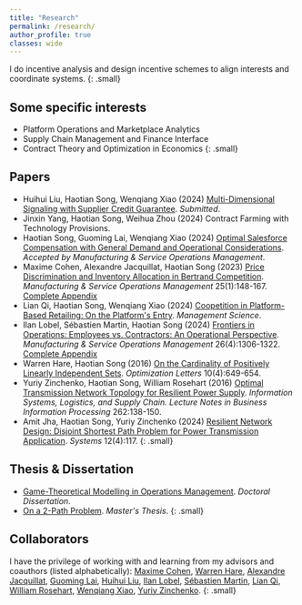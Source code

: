 ```yaml
---
title: "Research"
permalink: /research/
author_profile: true
classes: wide
---
```


I do incentive analysis and design incentive schemes to align interests and coordinate systems.
{: .small}

## Some specific interests
- Platform Operations and Marketplace Analytics
- Supply Chain Management and Finance Interface
- Contract Theory and Optimization in Economics
{: .small}

## Papers
- Huihui Liu, Haotian Song, Wenqiang Xiao (2024) [Multi-Dimensional Signaling with Supplier Credit Guarantee](https://papers.ssrn.com/sol3/papers.cfm?abstract_id=4902953). *Submitted*.
- Jinxin Yang, Haotian Song, Weihua Zhou (2024) Contract Farming with Technology Provisions.
- Haotian Song, Guoming Lai, Wenqiang Xiao (2024) [Optimal Salesforce Compensation with General Demand and Operational Considerations](https://pages.stern.nyu.edu/~wxiao/Contracting_under_Delegation_and_Mismatch__short_version.pdf). *Accepted by Manufacturing & Service Operations Management*.  
- Maxime Cohen, Alexandre Jacquillat, Haotian Song (2023) [Price Discrimination and Inventory Allocation in Bertrand Competition](https://doi.org/10.1287/msom.2022.1146). *Manufacturing & Service Operations Management* 25(1):148-167. [Complete Appendix](https://papers.ssrn.com/sol3/papers.cfm?abstract_id=3732463)
- Lian Qi, Haotian Song, Wenqiang Xiao (2024) [Coopetition in Platform-Based Retailing: On the Platform's Entry](https://doi.org/10.1287/mnsc.2023.00260). *Management Science*.
- Ilan Lobel, Sébastien Martin, Haotian Song (2024) [Frontiers in Operations: Employees vs. Contractors: An Operational Perspective](https://doi.org/10.1287/msom.2023.0029). *Manufacturing & Service Operations Management* 26(4):1306-1322. [Complete Appendix](https://papers.ssrn.com/sol3/papers.cfm?abstract_id=3878215)
- Warren Hare, Haotian Song (2016) [On the Cardinality of Positively Linearly Independent Sets](https://link.springer.com/article/10.1007/s11590-015-0959-3). *Optimization Letters* 10(4):649-654.
- Yuriy Zinchenko, Haotian Song, William Rosehart (2016) [Optimal Transmission Network Topology for Resilient Power Supply](https://link.springer.com/chapter/10.1007/978-3-319-73758-4_10). *Information Systems, Logistics, and Supply Chain. Lecture Notes in Business Information Processing* 262:138-150.
- Amit Jha, Haotian Song, Yuriy Zinchenko (2024) [Resilient Network Design: Disjoint Shortest Path Problem for Power Transmission Application](https://www.mdpi.com/2079-8954/12/4/117). *Systems* 12(4):117.
{: .small}

## Thesis & Dissertation
- [Game-Theoretical Modelling in Operations Management](https://www.proquest.com/docview/2731250033/70530DB092F048F7PQ/). *Doctoral Dissertation*.
- [On a 2-Path Problem](https://prism.ucalgary.ca/items/a1e5a0e3-285d-4bf7-8d54-1a5204ae70ad). *Master's Thesis*.
{: .small}

## Collaborators
I have the privilege of working with and learning from my advisors and coauthors (listed alphabetically): [Maxime Cohen](https://maxccohen.github.io/), [Warren Hare](https://cmps.ok.ubc.ca/about/contact/warren-hare/), [Alexandre Jacquillat](https://mitmgmtfaculty.mit.edu/ajacquillat/), [Guoming Lai](http://guoming.us/), [Huihui Liu](http://shi.buaa.edu.cn/liuhuihui/en/index.htm), [Ilan Lobel](http://pages.stern.nyu.edu/~ilobel/), [Sébastien Martin](https://sebastienmartin.info/), [Lian Qi](https://www.business.rutgers.edu/faculty/lian-qi), [William Rosehart](https://www.gedcouncil.org/featured_dean/william-rosehart/), [Wenqiang Xiao](http://people.stern.nyu.edu/wxiao/), [Yuriy Zinchenko](https://profiles.ucalgary.ca/yuriy-zinchenko).
{: .small}
